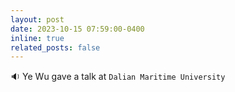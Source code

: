 ```yaml
---
layout: post
date: 2023-10-15 07:59:00-0400 
inline: true
related_posts: false
---
```


 :sound: Ye Wu gave a talk at `Dalian Maritime University` 
